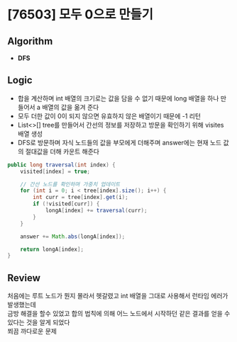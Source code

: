 # [76503] 모두 0으로 만들기
## Algorithm
- **DFS**

## Logic
- 합을 계산하며 int 배열의 크기로는 값을 담을 수 없기 때문에 long 배열을 하나 만들어서 a 배열의 값을 옮겨 준다
- 모두 더한 값이 0이 되지 않으면 유효하지 않은 배열이기 때문에 -1 리턴
- List<>[] tree를 만들어서 간선의 정보를 저장하고 방문을 확인하기 위해 visites 배열 생성
- DFS로 방문하며 자식 노드들의 값을 부모에게 더해주며 answer에는 현재 노드 값의 절대값을 더해 카운트 해준다

```java
public long traversal(int index) {
    visited[index] = true;

    // 간선 노드를 확인하며 가중치 업데이트
    for (int i = 0; i < tree[index].size(); i++) {
        int curr = tree[index].get(i);
        if (!visited[curr]) {
            longA[index] += traversal(curr);
        }
    }

    answer += Math.abs(longA[index]);

    return longA[index];
}
```

## Review
처음에는 루트 노드가 뭔지 몰라서 헷갈렸고 int 배열을 그대로 사용해서 런타임 에러가 발생했는데  
금방 해결을 할수 있었고 합의 법칙에 의해 어느 노드에서 시작하던 같은 결과를 얻을 수 있다는 것을 알게 되었다  
쬐끔 까다로운 문제

